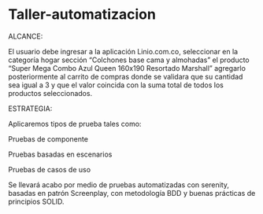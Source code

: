 # Taller-automatizacion


ALCANCE: 

 El usuario debe ingresar a la aplicación Linio.com.co, seleccionar en la categoría hogar sección “Colchones base cama y almohadas” el producto “Super Mega Combo Azul Queen 160x190 Resortado Marshall” agregarlo posteriormente al carrito de compras donde se validara que su cantidad sea igual a 3 y que el valor coincida con la suma total de todos los productos seleccionados. 

 

ESTRATEGIA: 

 Aplicaremos tipos de prueba tales como:  

Pruebas de componente 

Pruebas basadas en escenarios 

Pruebas de casos de uso 

Se llevará acabo por medio de pruebas automatizadas con serenity, basadas en patrón Screenplay, con metodología BDD y buenas prácticas de principios SOLID. 
